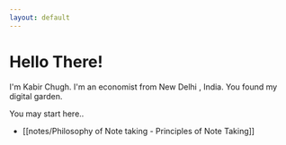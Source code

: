 ```yaml
---
layout: default
---
```

# Hello There!
I'm Kabir Chugh. I'm an economist  from New Delhi , India. You found my digital garden.

You may start here..

- [[notes/Philosophy of Note taking - Principles of Note Taking]]